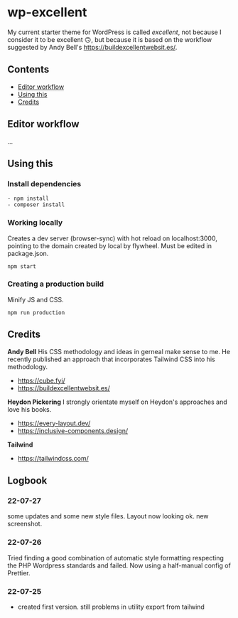 # wp-excellent

My current starter theme for WordPress is called _excellent_, not because I consider it to be excellent 🙃, but because it is based on the workflow suggested by Andy Bell's https://buildexcellentwebsit.es/.

## Contents

- [Editor workflow](#editor-workflow)
- [Using this](#using-this)
- [Credits](#credits)

## Editor workflow

...

## Using this

### Install dependencies

```
- npm install
- composer install
```

### Working locally

Creates a dev server (browser-sync) with hot reload on localhost:3000, pointing to the domain created by local by flywheel. Must be edited in package.json.

```
npm start
```

### Creating a production build

Minify JS and CSS.

```
npm run production
```

## Credits

**Andy Bell**
His CSS methodology and ideas in gerneal make sense to me. He recently published an approach that incorporates Tailwind CSS into his methodology.

- https://cube.fyi/
- https://buildexcellentwebsit.es/

**Heydon Pickering**
I strongly orientate myself on Heydon's approaches and love his books.

- https://every-layout.dev/
- https://inclusive-components.design/

**Tailwind**

- https://tailwindcss.com/

## Logbook

### 22-07-27

some updates and some new style files. Layout now looking ok. new screenshot.

### 22-07-26

Tried finding a good combination of automatic style formatting respecting the PHP Wordpress standards and failed. Now using a half-manual config of Prettier.

### 22-07-25

- created first version. still problems in utility export from tailwind
